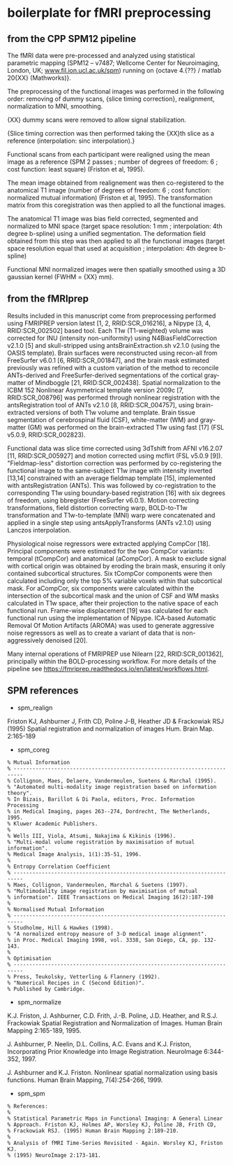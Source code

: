# boilerplate for fMRI preprocessing

## from the CPP SPM12 pipeline

The fMRI data were pre-processed and analyzed using statistical parametric mapping (SPM12 – v7487; Wellcome Center for Neuroimaging, London, UK; www.fil.ion.ucl.ac.uk/spm) running on {octave 4.{??} / matlab 20{XX} (Mathworks)}.

The preprocessing of the functional images was performed in the following order: removing of dummy scans, {slice timing correction}, realignment, normalization to MNI, smoothing.

{XX} dummy scans were removed to allow signal stabilization.

{Slice timing correction was then performed taking the {XX}th slice as a reference (interpolation: sinc interpolation).}

Functional scans from each participant were realigned using the mean image as a reference (SPM 2 passes ; number of degrees of freedom: 6 ; cost function: least square) (Friston et al, 1995).

The mean image obtained from realignement was then co-registered to the anatomical T1 image (number of degrees of freedom: 6 ; cost function: normalized mutual information) (Friston et al, 1995). The transformation matrix from this coregistration was then applied to all the functional images.

The anatomical T1 image was bias field corrected, segmented and normalized to MNI space (target space resolution: 1 mm ; interpolation: 4th degree b-spline) using a unified segmentation. The deformation field obtained from this step was then applied to all the functional images (target space resolution equal that used at acquisition ; interpolation: 4th degree b-spline)

Functional MNI normalized images were then spatially smoothed using a 3D gaussian kernel (FWHM = {XX} mm).

## from the fMRIprep

Results included in this manuscript come from preprocessing performed using FMRIPREP version latest [1, 2, RRID:SCR_016216], a Nipype [3, 4, RRID:SCR_002502] based tool. Each T1w (T1-weighted) volume was corrected for INU (intensity non-uniformity) using N4BiasFieldCorrection v2.1.0 [5] and skull-stripped using antsBrainExtraction.sh v2.1.0 (using the OASIS template). Brain surfaces were reconstructed using recon-all from FreeSurfer v6.0.1 [6, RRID:SCR_001847], and the brain mask estimated previously was refined with a custom variation of the method to reconcile ANTs-derived and FreeSurfer-derived segmentations of the cortical gray-matter of Mindboggle [21, RRID:SCR_002438]. Spatial normalization to the ICBM 152 Nonlinear Asymmetrical template version 2009c [7, RRID:SCR_008796] was performed through nonlinear registration with the antsRegistration tool of ANTs v2.1.0 [8, RRID:SCR_004757], using brain-extracted versions of both T1w volume and template. Brain tissue segmentation of cerebrospinal fluid (CSF), white-matter (WM) and gray-matter (GM) was performed on the brain-extracted T1w using fast [17] (FSL v5.0.9, RRID:SCR_002823).

Functional data was slice time corrected using 3dTshift from AFNI v16.2.07 [11, RRID:SCR_005927] and motion corrected using mcflirt (FSL v5.0.9 [9]). "Fieldmap-less" distortion correction was performed by co-registering the functional image to the same-subject T1w image with intensity inverted [13,14] constrained with an average fieldmap template [15], implemented with antsRegistration (ANTs). This was followed by co-registration to the corresponding T1w using boundary-based registration [16] with six degrees of freedom, using bbregister (FreeSurfer v6.0.1). Motion correcting transformations, field distortion correcting warp, BOLD-to-T1w transformation and T1w-to-template (MNI) warp were concatenated and applied in a single step using antsApplyTransforms (ANTs v2.1.0) using Lanczos interpolation.

Physiological noise regressors were extracted applying CompCor [18]. Principal components were estimated for the two CompCor variants: temporal (tCompCor) and anatomical (aCompCor). A mask to exclude signal with cortical origin was obtained by eroding the brain mask, ensuring it only contained subcortical structures. Six tCompCor components were then calculated including only the top 5% variable voxels within that subcortical mask. For aCompCor, six components were calculated within the intersection of the subcortical mask and the union of CSF and WM masks calculated in T1w space, after their projection to the native space of each functional run. Frame-wise displacement [19] was calculated for each functional run using the implementation of Nipype. ICA-based Automatic Removal Of Motion Artifacts (AROMA) was used to generate aggressive noise regressors as well as to create a variant of data that is non-aggressively denoised [20].

Many internal operations of FMRIPREP use Nilearn [22, RRID:SCR_001362], principally within the BOLD-processing workflow. For more details of the pipeline see https://fmriprep.readthedocs.io/en/latest/workflows.html.


## SPM references

- spm_realign

Friston KJ, Ashburner J, Frith CD, Poline J-B, Heather JD & Frackowiak RSJ (1995) Spatial registration and normalization of images Hum. Brain Map. 2:165-189

- spm_coreg

```
% Mutual Information
% -------------------------------------------------------------------------
% Collignon, Maes, Delaere, Vandermeulen, Suetens & Marchal (1995).
% "Automated multi-modality image registration based on information theory".
% In Bizais, Barillot & Di Paola, editors, Proc. Information Processing
% in Medical Imaging, pages 263--274, Dordrecht, The Netherlands, 1995.
% Kluwer Academic Publishers.
%
% Wells III, Viola, Atsumi, Nakajima & Kikinis (1996).
% "Multi-modal volume registration by maximisation of mutual information".
% Medical Image Analysis, 1(1):35-51, 1996.
%
% Entropy Correlation Coefficient
% -------------------------------------------------------------------------
% Maes, Collignon, Vandermeulen, Marchal & Suetens (1997).
% "Multimodality image registration by maximisation of mutual
% information". IEEE Transactions on Medical Imaging 16(2):187-198
%
% Normalised Mutual Information
% -------------------------------------------------------------------------
% Studholme, Hill & Hawkes (1998).
% "A normalized entropy measure of 3-D medical image alignment".
% in Proc. Medical Imaging 1998, vol. 3338, San Diego, CA, pp. 132-143.             
%
% Optimisation
% -------------------------------------------------------------------------
% Press, Teukolsky, Vetterling & Flannery (1992).
% "Numerical Recipes in C (Second Edition)".
% Published by Cambridge.
```



- spm_normalize

K.J. Friston, J. Ashburner, C.D. Frith, J.-B. Poline, J.D. Heather, and R.S.J. Frackowiak Spatial Registration and Normalization of Images. Human Brain Mapping 2:165-189, 1995.

J. Ashburner, P. Neelin, D.L. Collins, A.C. Evans and K.J. Friston, Incorporating Prior Knowledge into Image Registration. NeuroImage 6:344-352, 1997.

J. Ashburner and K.J. Friston. Nonlinear spatial normalization using basis functions. Human Brain Mapping, 7(4):254-266, 1999.



- spm_spm

```
% References:
%
% Statistical Parametric Maps in Functional Imaging: A General Linear
% Approach. Friston KJ, Holmes AP, Worsley KJ, Poline JB, Frith CD,
% Frackowiak RSJ. (1995) Human Brain Mapping 2:189-210.
%
% Analysis of fMRI Time-Series Revisited - Again. Worsley KJ, Friston KJ.
% (1995) NeuroImage 2:173-181.
```
